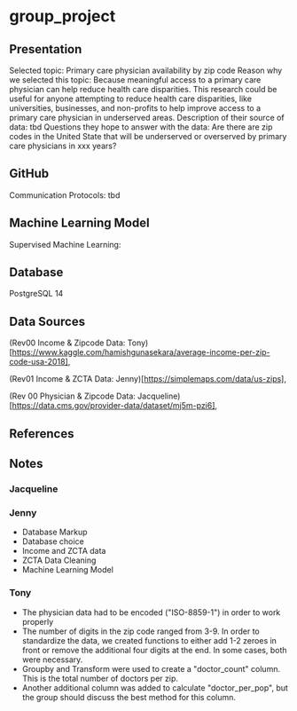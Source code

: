# group_project

## Presentation
Selected topic: Primary care physician availability by zip code</n>
Reason why we selected this topic: Because meaningful access to a primary care physician can help reduce health care disparities. </n>This research could be useful for anyone attempting to reduce health care disparities, like universities, businesses, and non-profits to help improve access to a primary care physician in underserved areas. </n>
Description of their source of data: tbd</n>
Questions they hope to answer with the data: Are there are zip codes in the United State that will be underserved or overserved by primary care physicians in xxx years?</n>

## GitHub
Communication Protocols: tbd</n>

## Machine Learning Model
Supervised Machine Learning: 

## Database
PostgreSQL 14

## Data Sources
(Rev00 Income & Zipcode Data: Tony)[https://www.kaggle.com/hamishgunasekara/average-income-per-zip-code-usa-2018],

(Rev01 Income & ZCTA Data: Jenny)[https://simplemaps.com/data/us-zips],

(Rev 00 Physician & Zipcode Data: Jacqueline)[https://data.cms.gov/provider-data/dataset/mj5m-pzi6],

## References

## Notes
### Jacqueline

### Jenny
* Database Markup
* Database choice
* Income and ZCTA data
* ZCTA Data Cleaning
* Machine Learning Model

### Tony
* The physician data had to be encoded ("ISO-8859-1") in order to work properly
* The number of digits in the zip code ranged from 3-9.  In order to standardize the data, we created functions to either add 1-2 zeroes in front or remove the additional four digits at the end.  In some cases, both were necessary.
* Groupby and Transform were used to create a "doctor_count" column.  This is the total number of doctors per zip.
* Another additional column was added to calculate "doctor_per_pop", but the group should discuss the best method for this column.
